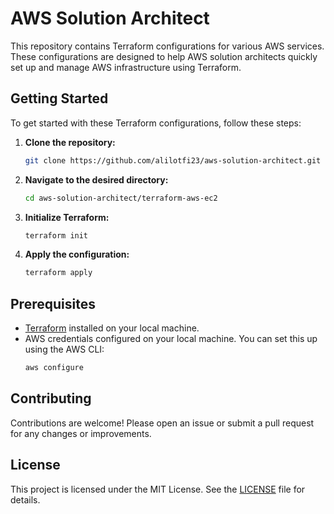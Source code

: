# AWS Solution Architect

This repository contains Terraform configurations for various AWS services. These configurations are designed to help AWS solution architects quickly set up and manage AWS infrastructure using Terraform.

## Getting Started

To get started with these Terraform configurations, follow these steps:

1. **Clone the repository:**
   ```bash
   git clone https://github.com/alilotfi23/aws-solution-architect.git
   ```

2. **Navigate to the desired directory:**
   ```bash
   cd aws-solution-architect/terraform-aws-ec2
   ```

3. **Initialize Terraform:**
   ```bash
   terraform init
   ```

4. **Apply the configuration:**
   ```bash
   terraform apply
   ```

## Prerequisites

- [Terraform](https://www.terraform.io/downloads.html) installed on your local machine.
- AWS credentials configured on your local machine. You can set this up using the AWS CLI:
  ```bash
  aws configure
  ```

## Contributing

Contributions are welcome! Please open an issue or submit a pull request for any changes or improvements.

## License

This project is licensed under the MIT License. See the [LICENSE](LICENSE) file for details.

